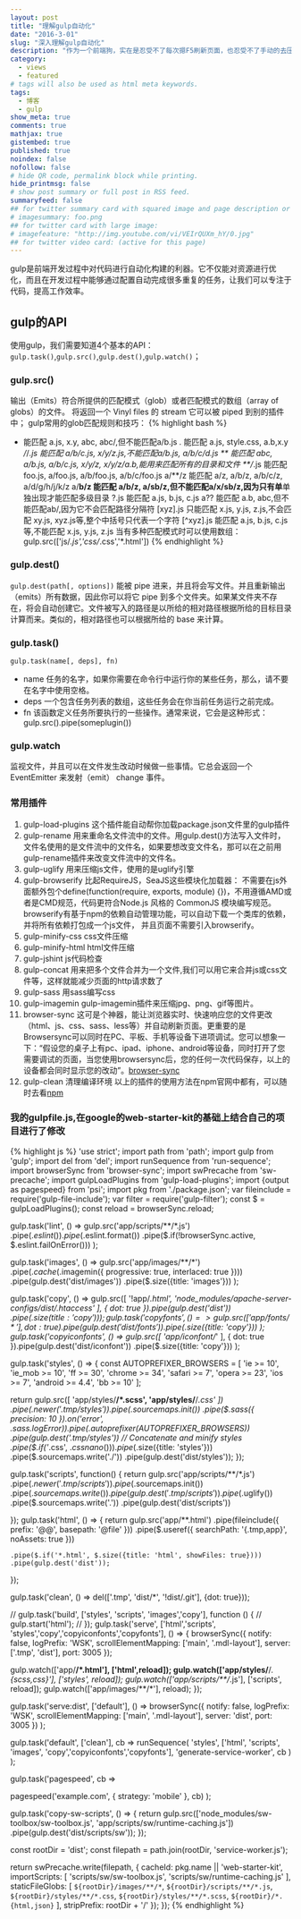 ```yaml
---
layout: post
title: "理解gulp自动化"
date: "2016-3-01"
slug: "深入理解gulp自动化"
description: "作为一个前端狗，实在是忍受不了每次摁F5刷新页面，也忍受不了手动的去压缩代码。使用gulp构建自己的工作流再爽不过了."
category:
  - views
  - featured
# tags will also be used as html meta keywords.
tags:
  - 博客
  - gulp
show_meta: true
comments: true
mathjax: true
gistembed: true
published: true
noindex: false
nofollow: false
# hide QR code, permalink block while printing.
hide_printmsg: false
# show post summary or full post in RSS feed.
summaryfeed: false
## for twitter summary card with squared image and page description or page excerpt:
# imagesummary: foo.png
## for twitter card with large image:
# imagefeature: "http://img.youtube.com/vi/VEIrQUXm_hY/0.jpg"
## for twitter video card: (active for this page)
---
```


gulp是前端开发过程中对代码进行自动化构建的利器。它不仅能对资源进行优化，而且在开发过程中能够通过配置自动完成很多重复的任务，让我们可以专注于代码，提高工作效率。

<!--more-->

## gulp的API
使用gulp，我们需要知道4个基本的API：`gulp.task()`,`gulp.src()`,`gulp.dest()`,`gulp.watch()`；

### gulp.src()
输出（Emits）符合所提供的匹配模式（glob）或者匹配模式的数组（array of globs）的文件。 将返回一个 Vinyl files 的 stream 它可以被 piped 到别的插件中；
gulp常用的glob匹配规则和技巧：
{% highlight bash %}
* 能匹配 a.js, x.y, abc, abc/,但不能匹配a/b.js
*.* 能匹配 a.js, style.css, a.b,x.y
*/*/*.js 能匹配 a/b/c.js, x/y/z.js,不能匹配a/b.js, a/b/c/d.js
** 能匹配 abc, a/b.js, a/b/c.js, x/y/z, x/y/z/a.b,能用来匹配所有的目录和文件
**/*.js 能匹配 foo.js, a/foo.js, a/b/foo.js, a/b/c/foo.js
a/**/z 能匹配 a/z, a/b/z, a/b/c/z, a/d/g/h/j/k/z
a/**b/z 能匹配 a/b/z, a/sb/z,但不能匹配a/x/sb/z,因为只有单**单独出现才能匹配多级目录
?.js 能匹配 a.js, b.js, c.js
a?? 能匹配 a.b, abc,但不能匹配ab/,因为它不会匹配路径分隔符
[xyz].js 只能匹配 x.js, y.js, z.js,不会匹配 xy.js, xyz.js等,整个中括号只代表一个字符
[^xyz].js 能匹配 a.js, b.js, c.js等,不能匹配 x.js, y.js, z.js
当有多种匹配模式时可以使用数组：gulp.src(['js/*.js','css/*.css','*.html'])
{% endhighlight %}



### gulp.dest()
`gulp.dest(path[, options])`
能被 pipe 进来，并且将会写文件。并且重新输出（emits）所有数据，因此你可以将它 pipe 到多个文件夹。如果某文件夹不存在，将会自动创建它。文件被写入的路径是以所给的相对路径根据所给的目标目录计算而来。类似的，相对路径也可以根据所给的 base 来计算。




### gulp.task()
`gulp.task(name[, deps], fn)`
* name 任务的名字，如果你需要在命令行中运行你的某些任务，那么，请不要在名字中使用空格。
* deps 一个包含任务列表的数组，这些任务会在你当前任务运行之前完成。
* fn 该函数定义任务所要执行的一些操作。通常来说，它会是这种形式：gulp.src().pipe(someplugin())

### gulp.watch
监视文件，并且可以在文件发生改动时候做一些事情。它总会返回一个 EventEmitter 来发射（emit） change 事件。

### 常用插件
1. gulp-load-plugins  这个插件能自动帮你加载package.json文件里的gulp插件
2. gulp-rename 用来重命名文件流中的文件。用gulp.dest()方法写入文件时，文件名使用的是文件流中的文件名，如果要想改变文件名，那可以在之前用gulp-rename插件来改变文件流中的文件名。
3. gulp-uglify 用来压缩js文件，使用的是uglify引擎
4. gulp-browserify 比起RequireJS，SeaJS这些模块化加载器： 不需要在js外面额外包个define(function(require, exports, module) {})，不用遵循AMD或者是CMD规范，代码更符合Node.js 风格的 CommonJS 模块编写规范。browserify有基于npm的依赖自动管理功能，可以自动下载一个类库的依赖，并将所有依赖打包成一个js文件， 并且页面不需要引入browserify。
5. gulp-minify-css css文件压缩
6. gulp-minify-html html文件压缩
7. gulp-jshint js代码检查
8. gulp-concat 用来把多个文件合并为一个文件,我们可以用它来合并js或css文件等，这样就能减少页面的http请求数了
9. gulp-sass 用sass编写css
10. gulp-imagemin gulp-imagemin插件来压缩jpg、png、gif等图片。
11. browser-sync   这可是个神器，能让浏览器实时、快速响应您的文件更改（html、js、css、sass、less等）并自动刷新页面。更重要的是 Browsersync可以同时在PC、平板、手机等设备下进项调试。您可以想象一下：“假设您的桌子上有pc、ipad、iphone、android等设备，同时打开了您需要调试的页面，当您使用browsersync后，您的任何一次代码保存，以上的设备都会同时显示您的改动”。[browser-sync](http://www.browsersync.cn/)
12. gulp-clean 清理编译环境
以上的插件的使用方法在npm官网中都有，可以随时去看[npm](https://www.npmjs.com/)

### 我的gulpfile.js,在google的web-starter-kit的基础上结合自己的项目进行了修改
{% highlight js %}
'use strict';
import path from 'path';
import gulp from 'gulp';
import del from 'del';
import runSequence from 'run-sequence';
import browserSync from 'browser-sync';
import swPrecache from 'sw-precache';
import gulpLoadPlugins from 'gulp-load-plugins';
import {output as pagespeed} from 'psi';
import pkg from './package.json';
var fileinclude = require('gulp-file-include');
var filter = require('gulp-filter');
const $ = gulpLoadPlugins();
const reload = browserSync.reload;

gulp.task('lint', () =>
  gulp.src('app/scripts/**/*.js')
    .pipe($.eslint())
    .pipe($.eslint.format())
    .pipe($.if(!browserSync.active, $.eslint.failOnError()))
);

gulp.task('images', () =>
  gulp.src('app/images/**/*')
    .pipe($.cache($.imagemin({
      progressive: true,
      interlaced: true
    })))
    .pipe(gulp.dest('dist/images'))
    .pipe($.size({title: 'images'}))
);

gulp.task('copy', () =>
  gulp.src([
    '!app/*.html',
    'node_modules/apache-server-configs/dist/.htaccess'
  ], {
    dot: true
  }).pipe(gulp.dest('dist'))
    .pipe($.size({title: 'copy'}))
);
gulp.task('copyfonts', () =>
  gulp.src([
    'app/fonts/*'
  ], {
    dot: true
}).pipe(gulp.dest('dist/fonts'))
    .pipe($.size({title: 'copy'}))
);
gulp.task('copyiconfonts', () =>
  gulp.src([
    'app/iconfont/*'
  ], {
    dot: true
}).pipe(gulp.dest('dist/iconfont'))
    .pipe($.size({title: 'copy'}))
);

gulp.task('styles', () => {
  const AUTOPREFIXER_BROWSERS = [
    'ie >= 10',
    'ie_mob >= 10',
    'ff >= 30',
    'chrome >= 34',
    'safari >= 7',
    'opera >= 23',
    'ios >= 7',
    'android >= 4.4',
    'bb >= 10'
  ];

  return gulp.src([
    'app/styles/**/*.scss',
    'app/styles/**/*.css'
  ])
    .pipe($.newer('.tmp/styles'))
    .pipe($.sourcemaps.init())
    .pipe($.sass({
      precision: 10
    }).on('error', $.sass.logError))
    .pipe($.autoprefixer(AUTOPREFIXER_BROWSERS))
    .pipe(gulp.dest('.tmp/styles'))
    // Concatenate and minify styles
    .pipe($.if('*.css', $.cssnano()))
    .pipe($.size({title: 'styles'}))
    .pipe($.sourcemaps.write('./'))
    .pipe(gulp.dest('dist/styles'));
});

gulp.task('scripts', function() {
	return gulp.src('app/scripts/**/*.js')
            .pipe($.newer('.tmp/scripts'))
            .pipe($.sourcemaps.init())
            .pipe($.sourcemaps.write())
		    .pipe(gulp.dest('.tmp/scripts'))
		    .pipe($.uglify())
            .pipe($.sourcemaps.write('.'))
		    .pipe(gulp.dest('dist/scripts'))

});
gulp.task('html', () => {
  return gulp.src('app/**.html')
    .pipe(fileinclude({
          prefix: '@@',
          basepath: '@file'
        }))
    .pipe($.useref({
      searchPath: '{.tmp,app}',
      noAssets: true
    }))

    .pipe($.if('*.html', $.size({title: 'html', showFiles: true})))
    .pipe(gulp.dest('dist'));
});

gulp.task('clean', () => del(['.tmp', 'dist/*', '!dist/.git'], {dot: true}));

// gulp.task('build', ['styles', 'scripts', 'images','copy'], function () {
//   gulp.start('html');
// });
gulp.task('serve', ['html','scripts', 'styles','copy','copyiconfonts','copyfonts'], () => {
  browserSync({
    notify: false,
    logPrefix: 'WSK',
    scrollElementMapping: ['main', '.mdl-layout'],
    server: ['.tmp', 'dist'],
    port: 3005
  });

  gulp.watch(['app/**/*.html'], ['html',reload]);
  gulp.watch(['app/styles/**/*.{scss,css}'], ['styles', reload]);
  gulp.watch(['app/scripts/**/*.js'], ['scripts', reload]);
  gulp.watch(['app/images/**/*'], reload);
});

gulp.task('serve:dist', ['default'], () =>
  browserSync({
    notify: false,
    logPrefix: 'WSK',
    scrollElementMapping: ['main', '.mdl-layout'],
    server: 'dist',
    port: 3005
  })
);

gulp.task('default', ['clean'], cb =>
  runSequence(
    'styles',
    ['html', 'scripts', 'images', 'copy','copyiconfonts','copyfonts'],
    'generate-service-worker',
    cb
  )
);

gulp.task('pagespeed', cb =>

  pagespeed('example.com', {
    strategy: 'mobile'
  }, cb)
);

gulp.task('copy-sw-scripts', () => {
  return gulp.src(['node_modules/sw-toolbox/sw-toolbox.js', 'app/scripts/sw/runtime-caching.js'])
    .pipe(gulp.dest('dist/scripts/sw'));
});

  const rootDir = 'dist';
  const filepath = path.join(rootDir, 'service-worker.js');

  return swPrecache.write(filepath, {
    cacheId: pkg.name || 'web-starter-kit',
    importScripts: [
      'scripts/sw/sw-toolbox.js',
      'scripts/sw/runtime-caching.js'
    ],
    staticFileGlobs: [
      `${rootDir}/images/**/*`,
      `${rootDir}/scripts/**/*.js`,
      `${rootDir}/styles/**/*.css`,
      `${rootDir}/styles/**/*.scss`,
      `${rootDir}/*.{html,json}`
    ],
    stripPrefix: rootDir + '/'
  });
});
{% endhighlight %}
